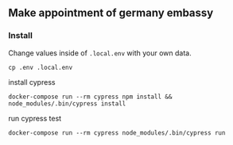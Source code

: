 Make appointment of germany embassy
------------------------------------
### Install
Change values inside of `.local.env` with your own data.

```shell script
cp .env .local.env
```

install cypress
```shell script
docker-compose run --rm cypress npm install && node_modules/.bin/cypress install
```

run cypress test
```shell script
docker-compose run --rm cypress node_modules/.bin/cypress run
```